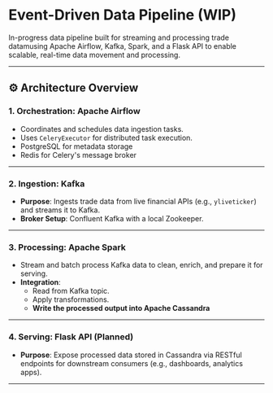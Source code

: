 # Event-Driven Data Pipeline (WIP)

In-progress data pipeline built for streaming and processing trade datamusing Apache Airflow, Kafka, Spark, and a Flask API to enable scalable, real-time data movement and processing.

---

## ⚙️ Architecture Overview


### 1. **Orchestration: Apache Airflow**
- Coordinates and schedules data ingestion tasks.
- Uses `CeleryExecutor` for distributed task execution.
- PostgreSQL for metadata storage
- Redis for Celery's message broker

---

### 2. **Ingestion: Kafka**
- **Purpose**: Ingests trade data from live financial APIs (e.g., `yliveticker`) and streams it to Kafka.
- **Broker Setup**: Confluent Kafka with a local Zookeeper.

---

### 3. **Processing: Apache Spark**
- Stream and batch process Kafka data to clean, enrich, and prepare it for serving.
- **Integration**:
  - Read from Kafka topic.
  - Apply transformations.
  - **Write the processed output into Apache Cassandra** 

---

### 4. **Serving: Flask API (Planned)**
- **Purpose**: Expose processed data stored in Cassandra via RESTful endpoints for downstream consumers (e.g., dashboards, analytics apps).

---
